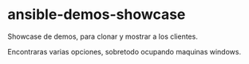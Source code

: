 # ansible-demos-showcase
Showcase de demos, para clonar y mostrar a los clientes.

Encontraras varias opciones, sobretodo ocupando maquinas windows.
